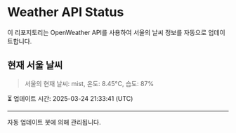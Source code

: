 
# Weather API Status

이 리포지토리는 OpenWeather API를 사용하여 서울의 날씨 정보를 자동으로 업데이트합니다.

## 현재 서울 날씨
> 서울의 현재 날씨: mist, 온도: 8.45°C, 습도: 87%

⏳ 업데이트 시간: 2025-03-24 21:33:41 (UTC)

---
자동 업데이트 봇에 의해 관리됩니다.
